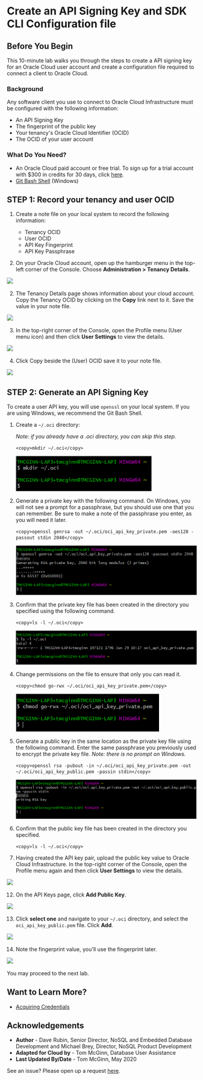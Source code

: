 # Create an API Signing Key and SDK CLI Configuration file
## Before You Begin

This 10-minute lab walks you through the steps to create a API signing key for an Oracle Cloud user account and create a configuration file required to connect a client to Oracle Cloud.

### Background
Any software client you use to connect to Oracle Cloud Infrastructure must be configured with the following information:
* An API Signing Key
* The fingerprint of the public key
* Your tenancy's Oracle Cloud Identifier (OCID)
* The OCID of your user account

### What Do You Need?

* An Oracle Cloud paid account or free trial. To sign up for a trial account with $300 in credits for 30 days, click [here](http://oracle.com/cloud/free).
* [Git Bash Shell](https://gitforwindows.org/) (Windows)

## **STEP 1**: Record your tenancy and user OCID

1. Create a note file on your local system to record the following information:

    - Tenancy OCID
    - User OCID
    - API Key Fingerprint
    - API Key Passphrase

2. On your Oracle Cloud account, open up the hamburger menu in the top-left corner of the Console. Choose **Administration > Tenancy Details**.

  ![](images/tenancy-details.png " ")

2. The Tenancy Details page shows information about your cloud account. Copy the Tenancy OCID by clicking on the **Copy** link next to it. Save the value in your note file.

  ![](images/copy-tenancy-ocid.png " ")

3. In the top-right corner of the Console, open the Profile menu (User menu icon) and then click **User Settings** to view the details.

  ![](images/user-settings.png " ")

4. Click Copy beside the (User) OCID save it to your note file.

  ![](images/copy-user-ocid.png " ")

## **STEP 2**: Generate an API Signing Key

To create a user API key, you will use `openssl` on your local system. If you are using Windows, we recommend the Git Bash Shell.

1. Create a `~/.oci` directory:

    *Note: if you already have a .oci directory, you can skip this step.*

    ```
    <copy>mkdir ~/.oci</copy>
    ```

    ![](images/mkdir-oci.png " ")

2. Generate a private key with the following command. On Windows, you will not see a prompt for a passphrase, but you should use one that you can remember. Be sure to make a note of the passphrase you enter, as you will need it later.

    ```
    <copy>openssl genrsa -out ~/.oci/oci_api_key_private.pem -aes128 -passout stdin 2048</copy>
    ```

    ![](images/create-pem-key.png " ")

3. Confirm that the private key file has been created in the directory you specified using the following command.

    ```
    <copy>ls -l ~/.oci</copy>
    ```

    ![](images/check-pem-key.png " ")

6. Change permissions on the file to ensure that only you can read it.

    ```
    <copy>chmod go-rwx ~/.oci/oci_api_key_private.pem</copy>
    ```
    ![](images/change-permissions.png " ")

7. Generate a public key in the same location as the private key file using the following command. Enter the same passphrase you previously used to encrypt the private key file. *Note: there is no prompt on Windows.*

    ```
    <copy>openssl rsa -pubout -in ~/.oci/oci_api_key_private.pem -out ~/.oci/oci_api_key_public.pem -passin stdin</copy>
    ```

    ![](images/generate-public-key.png " ")

8. Confirm that the public key file has been created in the directory you specified.

    ```
    <copy>ls -l ~/.oci</copy>
    ```

11. Having created the API key pair, upload the public key value to Oracle Cloud Infrastructure. In the top-right corner of the Console, open the Profile menu again and then click **User Settings** to view the details.

  ![](images/user-settings.png " ")

12. On the API Keys page, click **Add Public Key**.

  ![](images/add-public-key.png " ")

13. Click **select one** and navigate to your `~/.oci` directory, and select the `oci_api_key_public.pem` file. Click **Add**.

  ![](images/upload-public-key.png " ")

14. Note the fingerprint value, you'll use the fingerprint later.

  ![](images/copy-fingerprint.png " ")

You may proceed to the next lab.

## Want to Learn More?

* [Acquiring Credentials](https://docs.oracle.com/en/cloud/paas/nosql-cloud/csnsd/acquiring-credentials.html)

## Acknowledgements
* **Author** - Dave Rubin, Senior Director, NoSQL and Embedded Database Development and Michael Brey, Director, NoSQL Product Development
* **Adapted for Cloud by** -  Tom McGinn, Database User Assistance
* **Last Updated By/Date** - Tom McGinn, May 2020

See an issue?  Please open up a request [here](https://github.com/oracle/learning-library/issues).

